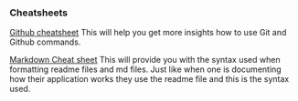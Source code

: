 ### Cheatsheets

[Github cheatsheet](https://github.github.com/training-kit/downloads/github-git-cheat-sheet/)
This will help you get more insights how to use Git and Github commands.

[Markdown Cheat sheet](https://github.com/adam-p/markdown-here/wiki/Markdown-Cheatsheet)
This will provide you with the syntax used when formatting readme files and md files. Just like when one is documenting how their application works they use the readme file and this is the syntax used.
